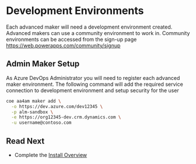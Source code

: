 # Development Environments

Each advanced maker will need a development environment created. Advanced makers can use a community environment to work in. Community environments can be accessed from the sign-up page https://web.powerapps.com/community/signup

## Admin Maker Setup

As Azure DevOps Administrator you will need to register each advanced maker environment. The following command will add the required service connection to development environment and setup security for the user

```bash
coe aa4am maker add \
  -o https://dev.azure.com/dev12345 \
  -p alm-sandbox \
  -e https://org12345-dev.crm.dynamics.com \
  -u username@contoso.com
```

## Read Next

- Complete the [Install Overview](./readme.md#install-overview)
